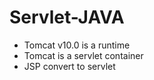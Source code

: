 # Servlet-JAVA
<ul>
<li>Tomcat v10.0 is a runtime</li>
<li>Tomcat is a servlet container</li>
<li>JSP convert to servlet</li>
</ul>
